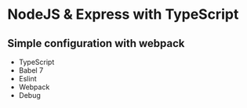 # NodeJS & Express with TypeScript

## Simple configuration with webpack

- TypeScript
- Babel 7
- Eslint
- Webpack
- Debug

